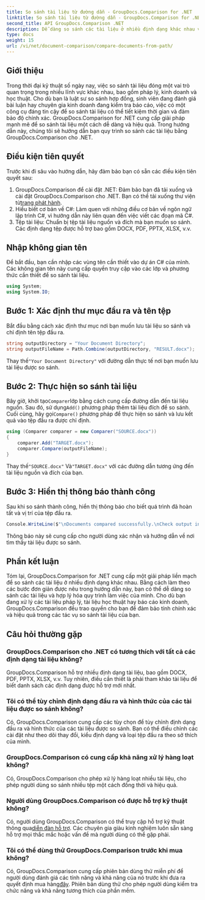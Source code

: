 ```yaml
---
title: So sánh tài liệu từ đường dẫn - GroupDocs.Comparison for .NET
linktitle: So sánh tài liệu từ đường dẫn - GroupDocs.Comparison for .NET
second_title: API GroupDocs.Comparison .NET
description: Dễ dàng so sánh các tài liệu ở nhiều định dạng khác nhau với GroupDocs.Comparison cho .NET. Tiết kiệm thời gian và đảm bảo tính chính xác trong các nhiệm vụ pháp lý, học thuật và kinh doanh.
type: docs
weight: 15
url: /vi/net/document-comparison/compare-documents-from-path/
---
```

## Giới thiệu
Trong thời đại kỹ thuật số ngày nay, việc so sánh tài liệu đóng một vai trò quan trọng trong nhiều lĩnh vực khác nhau, bao gồm pháp lý, kinh doanh và học thuật. Cho dù bạn là luật sư so sánh hợp đồng, sinh viên đang đánh giá bài luận hay chuyên gia kinh doanh đang kiểm tra báo cáo, việc có một công cụ đáng tin cậy để so sánh tài liệu có thể tiết kiệm thời gian và đảm bảo độ chính xác. GroupDocs.Comparison for .NET cung cấp giải pháp mạnh mẽ để so sánh tài liệu một cách dễ dàng và hiệu quả. Trong hướng dẫn này, chúng tôi sẽ hướng dẫn bạn quy trình so sánh các tài liệu bằng GroupDocs.Comparison cho .NET.
## Điều kiện tiên quyết
Trước khi đi sâu vào hướng dẫn, hãy đảm bảo bạn có sẵn các điều kiện tiên quyết sau:
1. GroupDocs.Comparison để cài đặt .NET: Đảm bảo bạn đã tải xuống và cài đặt GroupDocs.Comparison cho .NET. Bạn có thể tải xuống thư viện từ[trang phát hành](https://releases.groupdocs.com/comparison/net/).
2. Hiểu biết cơ bản về C#: Làm quen với những điều cơ bản về ngôn ngữ lập trình C#, vì hướng dẫn này liên quan đến việc viết các đoạn mã C#.
3. Tệp tài liệu: Chuẩn bị tệp tài liệu nguồn và đích mà bạn muốn so sánh. Các định dạng tệp được hỗ trợ bao gồm DOCX, PDF, PPTX, XLSX, v.v.

## Nhập không gian tên
Để bắt đầu, bạn cần nhập các vùng tên cần thiết vào dự án C# của mình. Các không gian tên này cung cấp quyền truy cập vào các lớp và phương thức cần thiết để so sánh tài liệu.
```csharp
using System;
using System.IO;
```
## Bước 1: Xác định thư mục đầu ra và tên tệp
Bắt đầu bằng cách xác định thư mục nơi bạn muốn lưu tài liệu so sánh và chỉ định tên tệp đầu ra.
```csharp
string outputDirectory = "Your Document Directory";
string outputFileName = Path.Combine(outputDirectory, "RESULT.docx");
```
 Thay thế`"Your Document Directory"` với đường dẫn thực tế nơi bạn muốn lưu tài liệu được so sánh.
## Bước 2: Thực hiện so sánh tài liệu
 Bây giờ, khởi tạo`Comparer`lớp bằng cách cung cấp đường dẫn đến tài liệu nguồn. Sau đó, sử dụng`Add()` phương pháp thêm tài liệu đích để so sánh. Cuối cùng, hãy gọi`Compare()` phương pháp để thực hiện so sánh và lưu kết quả vào tệp đầu ra được chỉ định.
```csharp
using (Comparer comparer = new Comparer("SOURCE.docx"))
{
    comparer.Add("TARGET.docx");
    comparer.Compare(outputFileName);
}
```
 Thay thế`"SOURCE.docx"` Và`"TARGET.docx"` với các đường dẫn tương ứng đến tài liệu nguồn và đích của bạn.
## Bước 3: Hiển thị thông báo thành công
Sau khi so sánh thành công, hiển thị thông báo cho biết quá trình đã hoàn tất và vị trí của tệp đầu ra.
```csharp
Console.WriteLine($"\nDocuments compared successfully.\nCheck output in {outputDirectory}.");
```
Thông báo này sẽ cung cấp cho người dùng xác nhận và hướng dẫn về nơi tìm thấy tài liệu được so sánh.

## Phần kết luận
Tóm lại, GroupDocs.Comparison for .NET cung cấp một giải pháp liền mạch để so sánh các tài liệu ở nhiều định dạng khác nhau. Bằng cách làm theo các bước đơn giản được nêu trong hướng dẫn này, bạn có thể dễ dàng so sánh các tài liệu và hợp lý hóa quy trình làm việc của mình. Cho dù bạn đang xử lý các tài liệu pháp lý, tài liệu học thuật hay báo cáo kinh doanh, GroupDocs.Comparison đều trao quyền cho bạn để đảm bảo tính chính xác và hiệu quả trong các tác vụ so sánh tài liệu của bạn.
## Câu hỏi thường gặp
### GroupDocs.Comparison cho .NET có tương thích với tất cả các định dạng tài liệu không?
GroupDocs.Comparison hỗ trợ nhiều định dạng tài liệu, bao gồm DOCX, PDF, PPTX, XLSX, v.v. Tuy nhiên, điều cần thiết là phải tham khảo tài liệu để biết danh sách các định dạng được hỗ trợ mới nhất.
### Tôi có thể tùy chỉnh định dạng đầu ra và hình thức của các tài liệu được so sánh không?
Có, GroupDocs.Comparison cung cấp các tùy chọn để tùy chỉnh định dạng đầu ra và hình thức của các tài liệu được so sánh. Bạn có thể điều chỉnh các cài đặt như theo dõi thay đổi, kiểu định dạng và loại tệp đầu ra theo sở thích của mình.
### GroupDocs.Comparison có cung cấp khả năng xử lý hàng loạt không?
Có, GroupDocs.Comparison cho phép xử lý hàng loạt nhiều tài liệu, cho phép người dùng so sánh nhiều tệp một cách đồng thời và hiệu quả.
### Người dùng GroupDocs.Comparison có được hỗ trợ kỹ thuật không?
 Có, người dùng GroupDocs.Comparison có thể truy cập hỗ trợ kỹ thuật thông qua[diễn đàn hỗ trợ](https://forum.groupdocs.com/c/comparison/12). Các chuyên gia giàu kinh nghiệm luôn sẵn sàng hỗ trợ mọi thắc mắc hoặc vấn đề mà người dùng có thể gặp phải.
### Tôi có thể dùng thử GroupDocs.Comparison trước khi mua không?
 Có, GroupDocs.Comparison cung cấp phiên bản dùng thử miễn phí để người dùng đánh giá các tính năng và khả năng của nó trước khi đưa ra quyết định mua hàng[đây](https://releases.groupdocs.com/). Phiên bản dùng thử cho phép người dùng kiểm tra chức năng và khả năng tương thích của phần mềm.